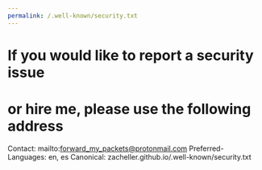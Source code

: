 ```yaml
---
permalink: /.well-known/security.txt
---
```

# If you would like to report a security issue
# or hire me, please use the following address
Contact: mailto:forward_my_packets@protonmail.com
Preferred-Languages: en, es
Canonical: zacheller.github.io/.well-known/security.txt

